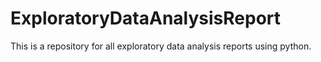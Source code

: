 # ExploratoryDataAnalysisReport
This is a repository for all exploratory data analysis reports using python.
